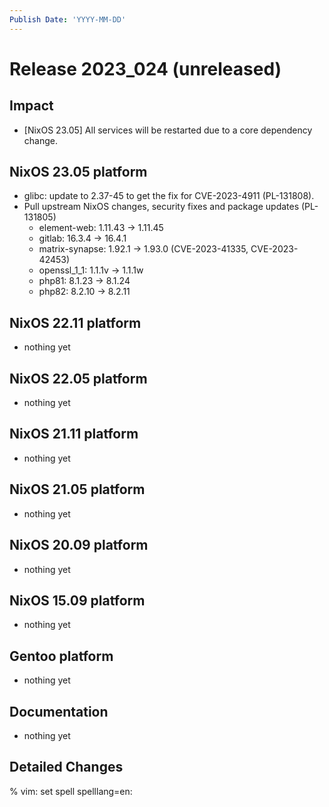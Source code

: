 ```yaml
---
Publish Date: 'YYYY-MM-DD'
---
```


# Release 2023_024 (unreleased)

## Impact

- \[NixOS 23.05\] All services will be restarted due to a core dependency change.

## NixOS 23.05 platform

- glibc: update to 2.37-45 to get the fix for CVE-2023-4911 (PL-131808).
- Pull upstream NixOS changes, security fixes and package updates (PL-131805)
  - element-web: 1.11.43 -> 1.11.45
  - gitlab: 16.3.4 -> 16.4.1
  - matrix-synapse: 1.92.1 -> 1.93.0 (CVE-2023-41335, CVE-2023-42453)
  - openssl_1_1: 1.1.1v -> 1.1.1w
  - php81: 8.1.23 -> 8.1.24
  - php82: 8.2.10 -> 8.2.11

## NixOS 22.11 platform

- nothing yet

## NixOS 22.05 platform

- nothing yet

## NixOS 21.11 platform

- nothing yet

## NixOS 21.05 platform

- nothing yet

## NixOS 20.09 platform

- nothing yet

## NixOS 15.09 platform

- nothing yet

## Gentoo platform

- nothing yet

## Documentation

- nothing yet

## Detailed Changes

% vim: set spell spelllang=en:
